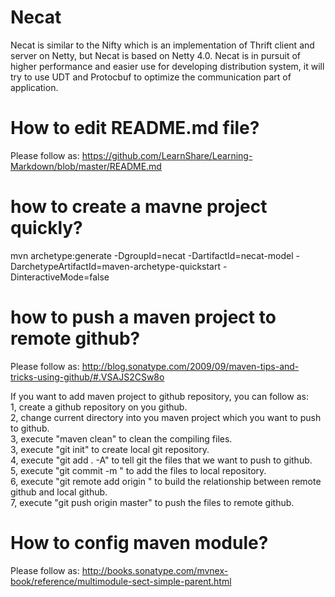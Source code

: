 # Necat
Necat is similar to the Nifty which is an implementation of Thrift client and server on Netty, but Necat is based on Netty 4.0. Necat is in pursuit of higher performance and easier use for developing distribution system, it will try to use UDT and Protocbuf to optimize the communication part of application.

# How to edit README.md file?
Please follow as: https://github.com/LearnShare/Learning-Markdown/blob/master/README.md

# how to create a mavne project quickly?
mvn archetype:generate -DgroupId=necat -DartifactId=necat-model -DarchetypeArtifactId=maven-archetype-quickstart -DinteractiveMode=false

# how to push a maven project to remote github?
Please follow as: http://blog.sonatype.com/2009/09/maven-tips-and-tricks-using-github/#.VSAJS2CSw8o

If you want to add maven project to github repository, you can follow as:<br />
1, create a github repository on you github.<br />
2, change current directory into you maven project which you want to push to github.<br />
3, execute "maven clean" to clean the compiling files.<br />
3, execute "git init" to create local git repository.<br />
4, execute "git add . -A" to tell git the files that we want to push to github.<br />
5, execute "git commit -m <comments>" to add the files to local repository.<br />
6, execute "git remote add origin <github path>" to build the relationship between remote github and local github.<br />
7, execute "git push origin master" to push the files to remote github.<br />

# How to config maven module?
Please follow as: http://books.sonatype.com/mvnex-book/reference/multimodule-sect-simple-parent.html


